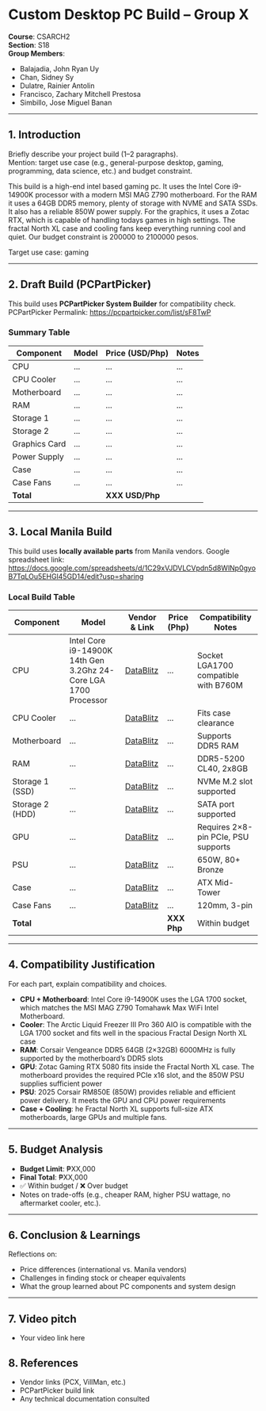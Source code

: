 # Custom Desktop PC Build – Group X

**Course**: CSARCH2  
**Section**: S18  
**Group Members**:  
- Balajadia, John Ryan Uy
- Chan, Sidney Sy
- Dulatre, Rainier Antolin
- Francisco, Zachary Mitchell Prestosa
- Simbillo, Jose Miguel Banan

---

## 1. Introduction
Briefly describe your project build (1–2 paragraphs).  
Mention: target use case (e.g., general-purpose desktop, gaming, programming, data science, etc.) and budget constraint.

This build is a high-end intel based gaming pc. It uses the Intel Core i9-14900K processor with a modern MSI MAG Z790 motherboard. For the RAM it uses a 64GB DDR5 memory, plenty of storage with NVME and SATA SSDs. It also has a reliable 850W power supply. For the graphics, it uses a Zotac RTX, which is capable of handling todays games in high settings. The fractal North XL case and cooling fans keep everything running cool and quiet. Our budget constraint is 200000 to 2100000 pesos.

Target use case: gaming

---

## 2. Draft Build (PCPartPicker)
This build uses **PCPartPicker System Builder** for compatibility check. 
PCPartPicker Permalink: https://pcpartpicker.com/list/sF8TwP

### Summary Table 
| Component       | Model | Price (USD/Php) | Notes |
|-----------------|-------|-----------------|-------|
| CPU             | ...   | ...             | ...   |
| CPU Cooler      | ...   | ...             | ...   |
| Motherboard     | ...   | ...             | ...   |
| RAM             | ...   | ...             | ...   |
| Storage 1       | ...   | ...             | ...   |
| Storage 2       | ...   | ...             | ...   |
| Graphics Card   | ...   | ...             | ...   |
| Power Supply    | ...   | ...             | ...   |
| Case            | ...   | ...             | ...   |
| Case Fans       | ...   | ...             | ...   |
| **Total**       |       | **XXX USD/Php**     |       |

---

## 3. Local Manila Build
This build uses **locally available parts** from Manila vendors.
Google spreadsheet link: https://docs.google.com/spreadsheets/d/1C29xVJDVLCVpdn5d8WlNp0gyoB7TqLOu5EHGl45GD14/edit?usp=sharing

### Local Build Table
| Component       | Model | Vendor & Link      | Price (Php) | Compatibility Notes                  |
|-----------------|-------|--------------------|-------------|--------------------------------------|
| CPU             | Intel Core i9-14900K 14th Gen 3.2Ghz 24-Core LGA 1700 Processor   | [DataBlitz](link) | ...         | Socket LGA1700 compatible with B760M |
| CPU Cooler      | ...   | [DataBlitz](link)    | ...         | Fits case clearance                  |
| Motherboard     | ...   | [DataBlitz](link) | ...         | Supports DDR5 RAM                    |
| RAM             | ...   | [DataBlitz](link) | ...         | DDR5-5200 CL40, 2x8GB                |
| Storage 1 (SSD) | ...   | [DataBlitz](link) | ...         | NVMe M.2 slot supported              |
| Storage 2 (HDD) | ...   | [DataBlitz](link)   | ...         | SATA port supported                  |
| GPU             | ...   | [DataBlitz](link)    | ...         | Requires 2×8-pin PCIe, PSU supports  |
| PSU             | ...   | [DataBlitz](link)   | ...         | 650W, 80+ Bronze                     |
| Case            | ...   | [DataBlitz](link)    | ...         | ATX Mid-Tower                        |
| Case Fans       | ...   | [DataBlitz](link)    | ...         | 120mm, 3-pin                         |
| **Total**       |       |                    | **XXX Php** | Within budget                        |

---

## 4. Compatibility Justification
For each part, explain compatibility and choices.  

- **CPU + Motherboard**: Intel Core i9-14900K uses the LGA 1700 socket, which matches the MSI MAG Z790 Tomahawk Max WiFi Intel Motherboard.
- **Cooler**: The Arctic Liquid Freezer III Pro 360 AIO is compatible with the LGA 1700 socket and fits well in the spacious Fractal Design North XL case
- **RAM**: Corsair Vengeance DDR5 64GB (2×32GB) 6000MHz is fully supported by the motherboard’s DDR5 slots  
- **GPU**: Zotac Gaming RTX 5080 fits inside the Fractal North XL case. The motherboard provides the required PCIe x16 slot, and the 850W PSU supplies sufficient power 
- **PSU**: 2025 Corsair RM850E (850W) provides reliable and efficient power delivery. It meets the GPU and CPU power requirements
- **Case + Cooling**: he Fractal North XL supports full-size ATX motherboards, large GPUs and multiple fans. 

---

## 5. Budget Analysis
- **Budget Limit**: ₱XX,000  
- **Final Total**: ₱XX,000  
- ✅ Within budget / ❌ Over budget  
- Notes on trade-offs (e.g., cheaper RAM, higher PSU wattage, no aftermarket cooler, etc.).

---

## 6. Conclusion & Learnings
Reflections on:  
- Price differences (international vs. Manila vendors)  
- Challenges in finding stock or cheaper equivalents  
- What the group learned about PC components and system design  

---
## 7. Video pitch
- Your video link here  

## 8. References
- Vendor links (PCX, VillMan, etc.)  
- PCPartPicker build link  
- Any technical documentation consulted  

